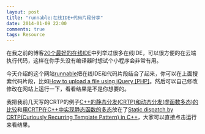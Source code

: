 ```yaml
---
layout: post
title: "runnable:在线IDE+代码片段分享"
date: 2014-01-09 22:00
comments: true
tags: Resource
---
```


在我之前的博客[20个最好的在线IDE](/2012/11/17/blogpost/)中列举过很多在线IDE，可以很方便的在云端执行代码，这样在你手头没有编译器时想试个小程序会非常有用。

今天介绍的这个网站[runnable](http://runnable.com/)把在线IDE和代码片段结合了起来，你可以在上面搜索代码片段，比如[How to upload a file using jQuery [PHP]](http://runnable.com/UZKDAYo3XEw2AACX/how-to-upload-a-file-using-jquery-for-php)。然后可以自己修改修改在网站上运行一下，看看结果是不是你想要的。

我把我前几天写的CRTP的例子[C++的静态分发(CRTP)和动态分发(虚函数多态)的比较](/2014/01/03/cpp-static-dispatch-crtp-vs-dynamic-dispatch-virtual-method/)和[用CRTP在C++中实现静态函数的多态](/2014/01/06/crtp-static-polymorphism-in-c-plus-plus/)放在了[Static dispatch by CRTP(Curiously Recurring Template Pattern) in C++](http://runnable.com/Us9FB7khfiNWAARY/static-dispatch-by-crtp-curiously-recurring-template-pattern-in-c%2B%2B)，大家可以直接点击运行来看结果。